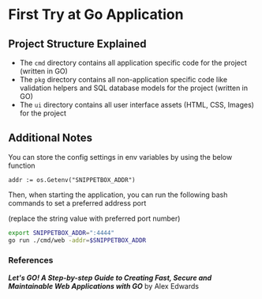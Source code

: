 # First Try at Go Application

## Project Structure Explained

- The `cmd` directory contains all application specific code for the project (written in GO)
- The `pkg` directory contains all non-application specific code like validation helpers and SQL database models for the project (written in GO)
- The `ui` directory contains all user interface assets (HTML, CSS, Images) for the project

## Additional Notes
You can store the config settings in env variables by using the below function

`addr := os.Getenv("SNIPPETBOX_ADDR")`

Then, when starting the application, you can run the following bash commands to set a preferred address port

(replace the string value with preferred port number)
```bash
export SNIPPETBOX_ADDR=":4444" 
go run ./cmd/web -addr=$SNIPPETBOX_ADDR
```

### References

**_Let's GO! A Step-by-step Guide to Creating Fast, Secure and Maintainable Web Applications with GO_** by Alex Edwards